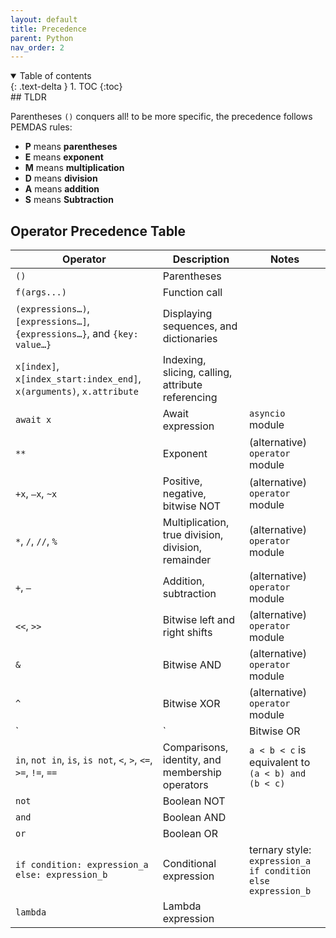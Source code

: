 ```yaml
---
layout: default
title: Precedence
parent: Python
nav_order: 2
---
```


<details open markdown="block">
  <summary>
    Table of contents
  </summary>
  {: .text-delta }
1. TOC
{:toc}
</details>
## TLDR

Parentheses `()` conquers all! to be more specific, the precedence follows PEMDAS rules:

- **P** means **parentheses**
- **E** means **exponent**
- **M** means **multiplication**
- **D** means **division**
- **A** means **addition**
- **S** means **Subtraction**

## Operator Precedence Table

| Operator                                                     | Description                                        | Notes                                                        |
| ------------------------------------------------------------ | -------------------------------------------------- | ------------------------------------------------------------ |
| `()`                                                         | Parentheses                                        |                                                              |
| `f(args...)`                                                 | Function call                                      |                                                              |
| `(expressions…)`, `[expressions…]`, `{expressions…}`, and `{key: value…}` | Displaying sequences, and dictionaries             |                                                              |
| `x[index]`, `x[index_start:index_end]`, `x(arguments)`, `x.attribute` | Indexing, slicing, calling, attribute referencing  |                                                              |
| `await x`                                                    | Await expression                                   | `asyncio` module                                             |
| `**`                                                         | Exponent                                           | (alternative) `operator` module                              |
| `+x`, `–x`, `~x`                                             | Positive, negative, bitwise NOT                    | (alternative) `operator` module                              |
| `*`, `/`, `//`, `%`                                          | Multiplication, true division, division, remainder | (alternative) `operator` module                              |
| `+`, `–`                                                     | Addition, subtraction                              | (alternative) `operator` module                              |
| `<<`, `>>`                                                   | Bitwise left and right shifts                      | (alternative) `operator` module                              |
| `&`                                                          | Bitwise AND                                        | (alternative) `operator` module                              |
| `^`                                                          | Bitwise XOR                                        | (alternative) `operator` module                              |
| `|`                                                          | Bitwise OR                                         | (alternative) `operator` module                              |
| `in`, `not in`, `is`, `is not`, `<`, `>`, `<=`, `>=`, `!=`, `==` | Comparisons, identity, and membership operators    | `a < b < c` is equivalent to `(a < b) and (b < c)`           |
| `not`                                                        | Boolean NOT                                        |                                                              |
| `and`                                                        | Boolean AND                                        |                                                              |
| `or`                                                         | Boolean OR                                         |                                                              |
| `if condition: expression_a else: expression_b`              | Conditional expression                             | ternary style: <br>`expression_a if condition else expression_b` |
| `lambda`                                                     | Lambda expression                                  |                                                              |